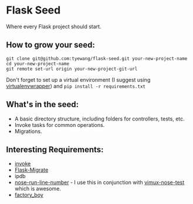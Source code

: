 Flask Seed
============

Where every Flask project should start.

## How to grow your seed:

```
git clone git@github.com:tyewang/flask-seed.git your-new-project-name
cd your-new-project-name
git remote set-url origin your-new-project-git-url
```

Don't forget to set up a virtual environment (I suggest using [virtualenvwrapper](https://virtualenvwrapper.readthedocs.org/en/latest/)) and `pip install -r requirements.txt`

## What's in the seed:
- A basic directory structure, including folders for controllers, tests, etc.
- Invoke tasks for common operations.
- Migrations.

## Interesting Requirements:
- [invoke](http://www.pyinvoke.org/)
- [Flask-Migrate](https://github.com/miguelgrinberg/Flask-Migrate)
- ipdb
- [nose-run-line-number](https://github.com/pitluga/nose-run-line-number) - I use this in conjunction with [vimux-nose-test](https://github.com/pitluga/vimux-nose-test) which is awesome.
- [factory_boy](http://factoryboy.readthedocs.org/en/latest/)

